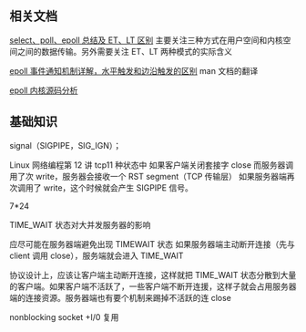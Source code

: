## 相关文档

[select、poll、epoll 总结及 ET、LT 区别](https://www.jianshu.com/p/12652dfac760)
主要关注三种方式在用户空间和内核空间之间的数据传输。另外需要关注 ET、LT 两种模式的实际含义

[epoll 事件通知机制详解，水平触发和边沿触发的区别](https://www.jianshu.com/p/7835726dc78b)
man 文档的翻译

[epoll 内核源码分析](https://www.jianshu.com/p/aa486512e989)

## 基础知识

signal（SIGPIPE，SIG_IGN）；

Linux 网络编程第 12 讲 tcp11 种状态中
如果客户端关闭套接字 close
而服务器调用了次 write，服务器会接收一个 RST segment（TCP 传输层）
如果服务器端再次调用了 write，这个时候就会产生 SIGPIPE 信号。

7\*24

TIME_WAIT 状态对大并发服务器的影响

应尽可能在服务器端避免出现 TIMEWAIT 状态
如果服务器端主动断开连接（先与 client 调用 close），服务端就会进入 TIME_WAIT

协议设计上，应该让客户端主动断开连接，这样就把 TIME_WAIT 状态分散到大量的客户端。如果客户端不活跃了，一些客户端不断开连援，这样子就会占用服务器端的连接资源。服务器端也有要个机制来踢掉不活跃的连 close

nonblocking socket +I/0 复用
